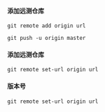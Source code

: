 #### 添加远测仓库
````
git remote add origin url

git push -u origin master
````

#### 添加远测仓库
````
git remote set-url origin url
````

#### 版本号
````
git remote set-url origin url
````

